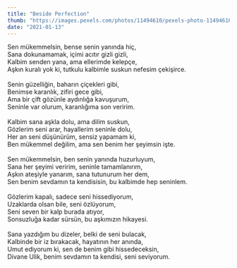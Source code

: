 ```yaml
---
title: "Beside Perfection"
thumb: "https://images.pexels.com/photos/11494610/pexels-photo-11494610.jpeg"
date: "2021-01-13"
---
```

Sen mükemmelsin, bense senin yanında hiç,
<br />
Sana dokunamamak, içimi acıtır gizli gizli,
<br />
Kalbim senden yana, ama ellerimde kelepçe,
<br />
Aşkın kuralı yok ki, tutkulu kalbimle suskun nefesim çekişirce.
<br />
<br />
Senin güzelliğin, baharın çiçekleri gibi,
<br />
Benimse karanlık, zifiri gece gibi,
<br />
Ama bir çift gözünle aydınlığa kavuşurum,
<br />
Seninle var olurum, karanlığıma son veririm.
<br />
<br />
Kalbim sana aşkla dolu, ama dilim suskun,
<br />
Gözlerim seni arar, hayallerim seninle dolu,
<br />
Her an seni düşünürüm, sensiz yapamam ki,
<br />
Ben mükemmel değilim, ama sen benim her şeyimsin işte.
<br />
<br />
Sen mükemmelsin, ben senin yanında huzurluyum,
<br />
Sana her şeyimi veririm, seninle tamamlanırım,
<br />
Aşkın ateşiyle yanarım, sana tutunurum her dem,
<br />
Sen benim sevdamın ta kendisisin, bu kalbimde hep seninlem.
<br />
<br />
Gözlerim kapalı, sadece seni hissediyorum,
<br />
Uzaklarda olsan bile, seni özlüyorum,
<br />
Seni seven bir kalp burada atıyor,
<br />
Sonsuzluğa kadar sürsün, bu aşkımızın hikayesi.
<br />
<br />
Sana yazdığım bu dizeler, belki de seni bulacak,
<br />
Kalbinde bir iz bırakacak, hayatının her anında,
<br />
Umut ediyorum ki, sen de benim gibi hissedeceksin,
<br />
Divane Ulik, benim sevdamın ta kendisi, seni seviyorum.
<br />